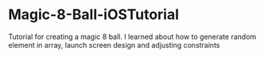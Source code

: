 # Magic-8-Ball-iOSTutorial
Tutorial for creating a magic 8 ball. I learned about how to generate random element in array, launch screen design and adjusting constraints
